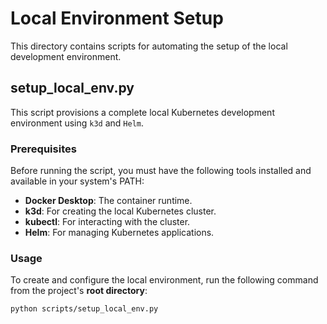 # Local Environment Setup

This directory contains scripts for automating the setup of the local development environment.

## setup_local_env.py

This script provisions a complete local Kubernetes development environment using `k3d` and `Helm`.

### Prerequisites

Before running the script, you must have the following tools installed and available in your system's PATH:

* **Docker Desktop**: The container runtime.
* **k3d**: For creating the local Kubernetes cluster.
* **kubectl**: For interacting with the cluster.
* **Helm**: For managing Kubernetes applications.

### Usage

To create and configure the local environment, run the following command from the project's **root directory**:

```bash
python scripts/setup_local_env.py